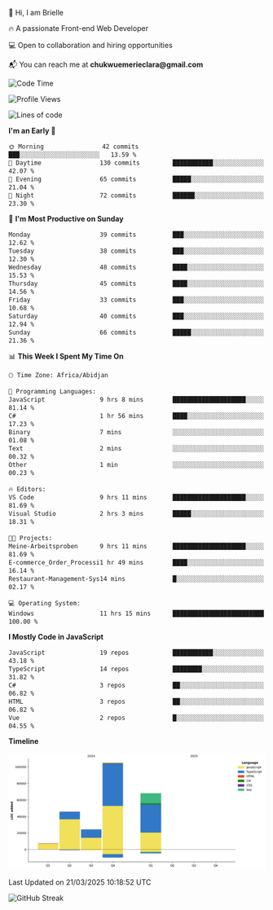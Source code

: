 <div align="left">
  <p>👋 Hi, I am Brielle</p>
  <p>🔥 A passionate Front-end Web Developer</p>
  <p>💻 Open to collaboration and hiring opportunities</p>
  <p>📬 You can reach me at <strong>chukwuemerieclara@gmail.com</strong></p>
</div>


 
 <!--START_SECTION:waka-->
![Code Time](http://img.shields.io/badge/Code%20Time-541%20hrs%2011%20mins-blue)

![Profile Views](http://img.shields.io/badge/Profile%20Views-0-blue)

![Lines of code](https://img.shields.io/badge/From%20Hello%20World%20I%27ve%20Written-249.6%20thousand%20lines%20of%20code-blue)

**I'm an Early 🐤** 

```text
🌞 Morning                42 commits          ███░░░░░░░░░░░░░░░░░░░░░░   13.59 % 
🌆 Daytime                130 commits         ███████████░░░░░░░░░░░░░░   42.07 % 
🌃 Evening                65 commits          █████░░░░░░░░░░░░░░░░░░░░   21.04 % 
🌙 Night                  72 commits          ██████░░░░░░░░░░░░░░░░░░░   23.30 % 
```
📅 **I'm Most Productive on Sunday** 

```text
Monday                   39 commits          ███░░░░░░░░░░░░░░░░░░░░░░   12.62 % 
Tuesday                  38 commits          ███░░░░░░░░░░░░░░░░░░░░░░   12.30 % 
Wednesday                48 commits          ████░░░░░░░░░░░░░░░░░░░░░   15.53 % 
Thursday                 45 commits          ████░░░░░░░░░░░░░░░░░░░░░   14.56 % 
Friday                   33 commits          ███░░░░░░░░░░░░░░░░░░░░░░   10.68 % 
Saturday                 40 commits          ███░░░░░░░░░░░░░░░░░░░░░░   12.94 % 
Sunday                   66 commits          █████░░░░░░░░░░░░░░░░░░░░   21.36 % 
```


📊 **This Week I Spent My Time On** 

```text
🕑︎ Time Zone: Africa/Abidjan

💬 Programming Languages: 
JavaScript               9 hrs 8 mins        ████████████████████░░░░░   81.14 % 
C#                       1 hr 56 mins        ████░░░░░░░░░░░░░░░░░░░░░   17.23 % 
Binary                   7 mins              ░░░░░░░░░░░░░░░░░░░░░░░░░   01.08 % 
Text                     2 mins              ░░░░░░░░░░░░░░░░░░░░░░░░░   00.32 % 
Other                    1 min               ░░░░░░░░░░░░░░░░░░░░░░░░░   00.23 % 

🔥 Editors: 
VS Code                  9 hrs 11 mins       ████████████████████░░░░░   81.69 % 
Visual Studio            2 hrs 3 mins        █████░░░░░░░░░░░░░░░░░░░░   18.31 % 

🐱‍💻 Projects: 
Meine-Arbeitsproben      9 hrs 11 mins       ████████████████████░░░░░   81.69 % 
E-commerce_Order_Processi1 hr 49 mins        ████░░░░░░░░░░░░░░░░░░░░░   16.14 % 
Restaurant-Management-Sys14 mins             █░░░░░░░░░░░░░░░░░░░░░░░░   02.17 % 

💻 Operating System: 
Windows                  11 hrs 15 mins      █████████████████████████   100.00 % 
```

**I Mostly Code in JavaScript** 

```text
JavaScript               19 repos            ███████████░░░░░░░░░░░░░░   43.18 % 
TypeScript               14 repos            ████████░░░░░░░░░░░░░░░░░   31.82 % 
C#                       3 repos             ██░░░░░░░░░░░░░░░░░░░░░░░   06.82 % 
HTML                     3 repos             ██░░░░░░░░░░░░░░░░░░░░░░░   06.82 % 
Vue                      2 repos             █░░░░░░░░░░░░░░░░░░░░░░░░   04.55 % 
```



**Timeline**

![Lines of Code chart](https://raw.githubusercontent.com/Brielle28/Brielle28/main/assets/bar_graph.png)


 Last Updated on 21/03/2025 10:18:52 UTC
<!--END_SECTION:waka-->

![GitHub Streak](https://github-readme-streak-stats.herokuapp.com/?user=Brielle28)




